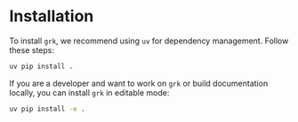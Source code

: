 # Installation

To install `grk`, we recommend using `uv` for dependency management. Follow these steps:

```bash
uv pip install . 
```

If you are a developer and want to work on `grk` or build documentation locally, you can install `grk` in editable mode:

```bash
uv pip install -e . 
```


